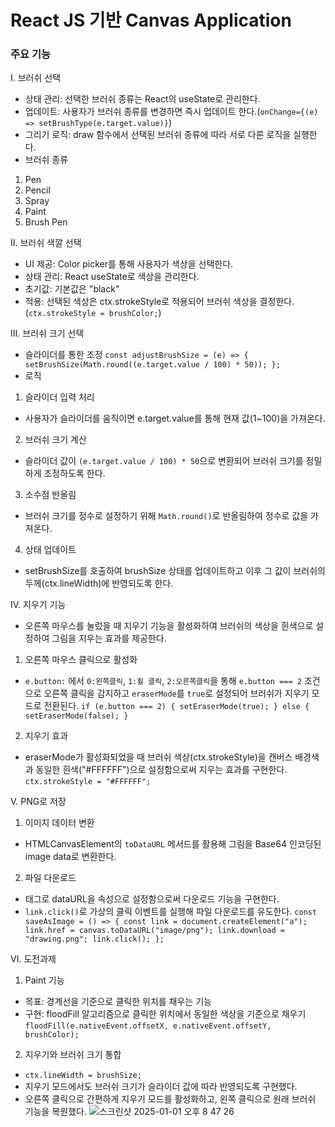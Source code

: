 # React JS 기반 Canvas Application
### 주요 기능
I. 브러쉬 선택
- 상태 관리: 선택한 브러쉬 종류는 React의 useState로 관리한다.
- 업데이트: 사용자가 브러쉬 종류를 변경하면 즉시 업데이트 한다.(`onChange={(e) => setBrushType(e.target.value)}`)
- 그리기 로직: draw 함수에서 선택된 브러쉬 종류에 따라 서로 다른 로직을 실행한다.
- 브러쉬 종류
1. Pen
2. Pencil
3. Spray
4. Paint
5. Brush Pen

II. 브러쉬 색깔 선택
- UI 제공: Color picker를 통해 사용자가 색상을 선택한다.
- 상태 관리: React useState로 색상을 관리한다.
- 초기값: 기본값은 "black"
- 적용: 선택된 색상은 ctx.strokeStyle로 적용되어 브러쉬 색상을 결정한다.(`ctx.strokeStyle = brushColor;`)

III. 브러쉬 크기 선택
- 슬라이더를 통한 조정
`const adjustBrushSize = (e) => {
  setBrushSize(Math.round((e.target.value / 100) * 50));
};`
- 로직
1. 슬라이더 입력 처리
- 사용자가 슬라이더를 움직이면 e.target.value를 통해 현재 값(1~100)을 가져온다.

2. 브러쉬 크기 계산
- 슬라이더 값이 `(e.target.value / 100) * 50`으로 변환되어 브러쉬 크기를 정밀하게 조정하도록 한다.

3. 소수점 반올림
- 브러쉬 크기를 정수로 설정하기 위해 `Math.round()`로 반올림하여 정수로 값을 가져온다.

4. 상태 업데이트
- setBrushSize를 호출하여 brushSize 상태를 업데이트하고 이후 그 값이 브러쉬의 두께(ctx.lineWidth)에 반영되도록 한다.

IV. 지우기 기능
- 오른쪽 마우스를 눌렀을 때 지우기 기능을 활성화하여 브러쉬의 색상을 흰색으로 설정하여 그림을 지우는 효과를 제공한다.

1. 오른쪽 마우스 클릭으로 활성화
- `e.button:` 에서 `0:왼쪽클릭`, `1:휠 클릭`, `2:오른쪽클릭`을 통해 `e.button === 2` 조건으로 오른쪽 클릭을 감지하고 `eraserMode`를 `true`로 설정되어 브러쉬가 지우기 모드로 전환된다. 
`if (e.button === 2) {
  setEraserMode(true);
} else {
  setEraserMode(false);
}
`

2. 지우기 효과
- eraserMode가 활성화되었을 때 브러쉬 색상(ctx.strokeStyle)을 캔버스 배경색과 동일한 흰색("#FFFFFF")으로 설정함으로써 지우는 효과를 구현한다.
`ctx.strokeStyle = "#FFFFFF";`

V. PNG로 저장
1. 이미지 데이터 변환
- HTMLCanvasElement의 `toDataURL` 메서드를 활용해 그림을 Base64 인코딩된 image data로 변환한다. 
2. 파일 다운로드
- <a> 태그로 dataURL을 속성으로 설정함으로써 다운로드 기능을 구현한다. 
- `link.click()`로 가상의 클릭 이벤트를 실행해 파일 다운로드를 유도한다.
`const saveAsImage = () => {
  const link = document.createElement("a");
  link.href = canvas.toDataURL("image/png");
  link.download = "drawing.png";
  link.click();
};
`


VI. 도전과제
1. Paint 기능
- 목표: 경계선을 기준으로 클릭한 위치를 채우는 기능
- 구현: floodFill 알고리즘으로 클릭한 위치에서 동일한 색상을 기준으로 채우기
`floodFill(e.nativeEvent.offsetX, e.nativeEvent.offsetY, brushColor);`

2. 지우기와 브러쉬 크기 통합
- `ctx.lineWidth = brushSize;`
- 지우기 모드에서도 브러쉬 크기가 슬라이더 값에 따라 반영되도록 구현했다.
- 오른쪽 클릭으로 간편하게 지우기 모드를 활성화하고, 왼쪽 클릭으로 원래 브러쉬 기능을 복원했다.
![스크린샷 2025-01-01 오후 8 47 26](https://github.com/user-attachments/assets/efa677e4-7509-446a-8001-53cfab8b877b)
